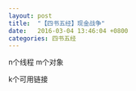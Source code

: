 ```yaml
---
layout: post
title:  "【四书五经】现金战争"
date:   2016-03-04 13:46:04 +0800
categories: 四书五经
---
```


n个线程
m个对象

k个可用链接
